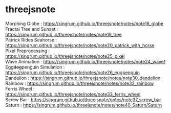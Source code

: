 # threejsnote  
Morphing Globe : https://singrum.github.io/threejsnote/notes/note18_globe  
Fractal Tree and Sunset : https://singrum.github.io/threejsnote/notes/note19_tree  
Patrick Rides Seahorse : https://singrum.github.io/threejsnote/notes/note20_patrick_with_horse  
Pixel Preprocessing : https://singrum.github.io/threejsnote/notes/note25_pixel  
Wave Animation : https://singrum.github.io/threejsnote/notes/note24_wave1  
Egg~~dog~~penguin Simulation : https://singrum.github.io/threejsnote/notes/note26_eggpenguin  
Dandelion : https://singrum.github.io/threejsnote/notes/note30_dandelion  
Rainbow : https://singrum.github.io/threejsnote/notes/note32_rainbow  
Ferris Wheel : https://singrum.github.io/threejsnote/notes/note33_ferris_wheel  
Screw Bar : https://singrum.github.io/threejsnote/notes/note37_screw_bar  
Saturn : https://singrum.github.io/threejsnote/notes/note40_Saturn/Saturn
